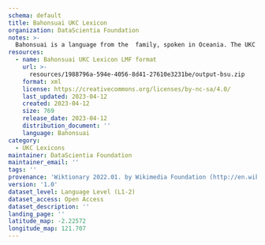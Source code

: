 ```yaml
---
schema: default
title: Bahonsuai UKC Lexicon
organization: DataScientia Foundation
notes: >-
  Bahonsuai is a language from the  family, spoken in Oceania. The UKC Lexicon of Bahonsuai is represented as a lexico-semantic network. It consists of words, word senses, synsets, as well as sense-level and synset-level relationships.
resources:
  - name: Bahonsuai UKC Lexicon LMF format
    url: >-
      resources/1988796a-594e-4056-8d41-27610e3231be/output-bsu.zip
    format: xml
    license: https://creativecommons.org/licenses/by-nc-sa/4.0/
    last_updated: 2023-04-12
    created: 2023-04-12
    size: 769
    release_date: 2023-04-12
    distribution_document: ''
    language: Bahonsuai
category:
  - UKC Lexicons
maintainer: DataScientia Foundation
maintainer_email: ''
tags: ''
provenance: 'Wiktionary 2022.01. by Wikimedia Foundation (http://en.wiktionary.org); Princeton WordNet 2.1 by Princeton University (https://wordnet.princeton.edu)'
version: '1.0'
dataset_level: Language Level (L1-2)
dataset_access: Open Access
dataset_description: ''
landing_page: ''
latitude_map: -2.22572
longitude_map: 121.707
---
```

